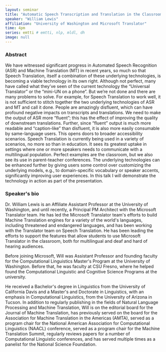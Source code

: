 ```yaml
---
layout: seminar
title: "Automatic Speech Transcription and Translation in the Classroom and Lecture Setting: The Technologies, How They’re Being Used, and Where We’re Going"
speaker: "William Lewis"
affiliation: "University of Washington and Microsoft Translator"
time: 4pm
series: emtti # emtti, nlp, mldl, dh 
image: null 
---
```


### Abstract

We have witnessed significant progress in Automated Speech Recognition (ASR) and Machine Translation (MT) in recent years, so much so that Speech Translation, itself a combination of these underlying technologies, is becoming a viable technology in its own right. Although not perfect, many have called what they’ve seen of the current technology the “Universal Translator” or the “mini-UN on a phone”. But we’re not done and there are many problems to solve. For example, for Speech Translation to work well, it is not sufficient to stitch together the two underlying technologies of ASR and MT and call it done. People are amazingly disfluent, which can have profound negative impacts on transcripts and translations. We need to make the output of ASR more “fluent”; this has the effect of improving the quality of downstream translations. Further, since “fluent” output is much more readable and “caption-like” than disfluent, it is also more easily consumable by same-language users. This opens doors to broader accessibility scenarios. Speech Translation is currently being used in a variety of scenarios, no more so than in education. It sees its greatest uptake in settings where one or more speakers needs to communicate with a multilingual population. Perfect examples are the classroom, but we also see its use in parent-teacher conferences. The underlying technologies can be enhanced further by giving users some control over customizing the underlying models, e.g., to domain-specific vocabulary or speaker accents, significantly improving user experiences. In this talk I will demonstrate the technology in action as part of the presentation.

### Speaker's bio

Dr. William Lewis is an Affiliate Assistant Professor at the University of Washington, and until recently, a Principal PM Architect with the Microsoft Translator team.  He has led the Microsoft Translator team's efforts to build Machine Translation engines for a variety of the world's languages, including threatened and endangered languages, and has been working with the Translator team on Speech Translation.  He has been leading the efforts to support the features that allow students to use Microsoft Translator in the classroom, both for multilingual and deaf and hard of hearing audiences. 
 
Before joining Microsoft, Will was Assistant Professor and founding faculty for the Computational Linguistics Master's Program at the University of Washington. Before that, he was faculty at CSU Fresno, where he helped found the Computational Linguistic and Cognitive Science Programs at the university. 
 
He received a Bachelor's degree in Linguistics from the University of California Davis and a Master's and Doctorate in Linguistics, with an emphasis in Computational Linguistics, from the University of Arizona in Tucson. In addition to regularly publishing in the fields of Natural Language Processing and Machine Translation, Will is on the editorial board for the Journal of Machine Translation, has previously served on the board for the Association for Machine Translation in the Americas (AMTA), served as a program chair for the National American Association for Computational Linguistics (NAACL) conference, served as a program chair for the Machine Translation Summit, regularly reviews papers for a number of Computational Linguistic conferences, and has served multiple times as a panelist for the National Science Foundation.

